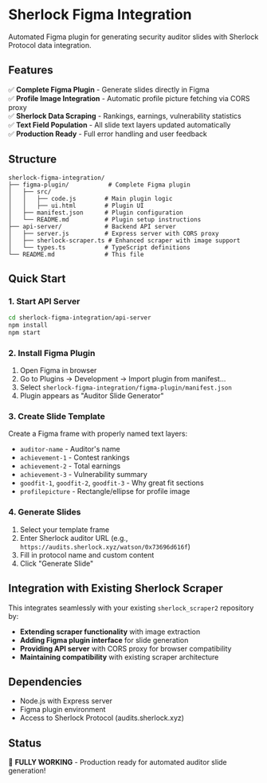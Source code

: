 # Sherlock Figma Integration

Automated Figma plugin for generating security auditor slides with Sherlock Protocol data integration.

## Features

✅ **Complete Figma Plugin** - Generate slides directly in Figma  
✅ **Profile Image Integration** - Automatic profile picture fetching via CORS proxy  
✅ **Sherlock Data Scraping** - Rankings, earnings, vulnerability statistics  
✅ **Text Field Population** - All slide text layers updated automatically  
✅ **Production Ready** - Full error handling and user feedback

## Structure

```
sherlock-figma-integration/
├── figma-plugin/           # Complete Figma plugin
│   ├── src/
│   │   ├── code.js        # Main plugin logic
│   │   ├── ui.html        # Plugin UI
│   ├── manifest.json      # Plugin configuration
│   └── README.md          # Plugin setup instructions
├── api-server/            # Backend API server
│   ├── server.js          # Express server with CORS proxy
│   ├── sherlock-scraper.ts # Enhanced scraper with image support
│   └── types.ts           # TypeScript definitions
└── README.md              # This file
```

## Quick Start

### 1. Start API Server
```bash
cd sherlock-figma-integration/api-server
npm install
npm start
```

### 2. Install Figma Plugin
1. Open Figma in browser
2. Go to Plugins → Development → Import plugin from manifest...
3. Select `sherlock-figma-integration/figma-plugin/manifest.json`
4. Plugin appears as "Auditor Slide Generator"

### 3. Create Slide Template
Create a Figma frame with properly named text layers:
- `auditor-name` - Auditor's name
- `achievement-1` - Contest rankings
- `achievement-2` - Total earnings  
- `achievement-3` - Vulnerability summary
- `goodfit-1`, `goodfit-2`, `goodfit-3` - Why great fit sections
- `profilepicture` - Rectangle/ellipse for profile image

### 4. Generate Slides
1. Select your template frame
2. Enter Sherlock auditor URL (e.g., `https://audits.sherlock.xyz/watson/0x73696d616f`)
3. Fill in protocol name and custom content
4. Click "Generate Slide"

## Integration with Existing Sherlock Scraper

This integrates seamlessly with your existing `sherlock_scraper2` repository by:

- **Extending scraper functionality** with image extraction
- **Adding Figma plugin interface** for slide generation  
- **Providing API server** with CORS proxy for browser compatibility
- **Maintaining compatibility** with existing scraper architecture

## Dependencies

- Node.js with Express server
- Figma plugin environment
- Access to Sherlock Protocol (audits.sherlock.xyz)

## Status

🎉 **FULLY WORKING** - Production ready for automated auditor slide generation!